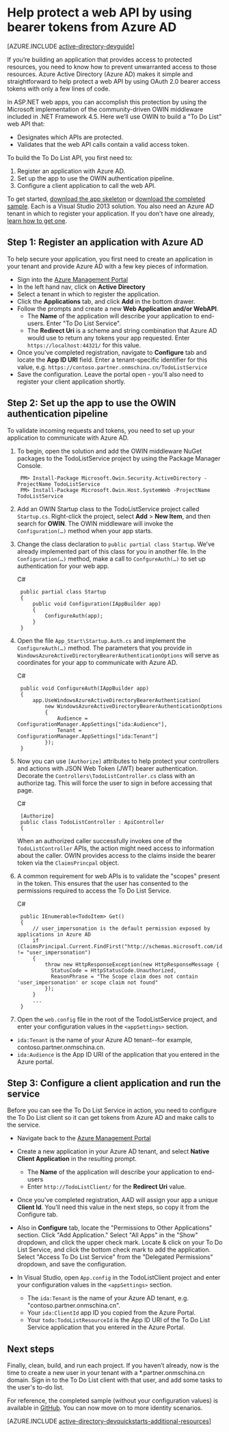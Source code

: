 <properties
    pageTitle="Azure AD .NET web API Getting Started | Azure"
    description="How to build a .NET MVC web API that integrates with Azure AD for authentication and authorization."
    services="active-directory"
    documentationcenter=".net"
    author="dstrockis"
    manager="mbaldwin"
    editor="" />
<tags
    ms.assetid="67e74774-1748-43ea-8130-55275a18320f"
    ms.service="active-directory"
    ms.workload="identity"
    ms.tgt_pltfrm="na"
    ms.devlang="dotnet"
    ms.topic="article"
    ms.date="01/23/2017"
    wacn.date=""
    ms.author="dastrock" />

# Help protect a web API by using bearer tokens from Azure AD
[AZURE.INCLUDE [active-directory-devguide](../../includes/active-directory-devguide.md)]

If you’re building an application that provides access to protected resources, you need to know how to prevent unwarranted access to those resources.
Azure Active Directory (Azure AD) makes it simple and straightforward to help protect a web API by using OAuth 2.0 bearer access tokens with only a few lines of code.

In ASP.NET web apps, you can accomplish this protection by using the Microsoft implementation of the community-driven OWIN middleware included in .NET Framework 4.5. Here we’ll use OWIN to build a "To Do List" web API that:

- Designates which APIs are protected.
- Validates that the web API calls contain a valid access token.

To build the To Do List API, you first need to:

1. Register an application with Azure AD.
2. Set up the app to use the OWIN authentication pipeline.
3. Configure a client application to call the web API.

To get started, [download the app skeleton](https://github.com/AzureADQuickStarts/WebAPI-Bearer-DotNet/archive/skeleton.zip) or [download the completed sample](https://github.com/AzureADQuickStarts/WebAPI-Bearer-DotNet/archive/complete.zip). Each is a Visual Studio 2013 solution. You also need an Azure AD tenant in which to register your application. If you don't have one already, [learn how to get one](/documentation/articles/active-directory-howto-tenant/).

## Step 1: Register an application with Azure AD
To help secure your application, you first need to create an application in your tenant and provide Azure AD with a few key pieces of information.

-	Sign into the [Azure Management Portal](https://manage.windowsazure.cn)
-	In the left hand nav, click on **Active Directory**
-	Select a tenant in which to register the application.
-	Click the **Applications** tab, and click **Add** in the bottom drawer.
-	Follow the prompts and create a new **Web Application and/or WebAPI**.
    -	The **Name** of the application will describe your application to end-users.  Enter "To Do List Service".
    -	The **Redirect Uri** is a scheme and string combination that Azure AD would use to return any tokens your app requested. Enter `https://localhost:44321/` for this value.
-	Once you’ve completed registration, navigate to **Configure** tab and locate the **App ID URI** field.  Enter a tenant-specific identifier for this value, e.g. `https://contoso.partner.onmschina.cn/TodoListService`
- Save the configuration.  Leave the portal open - you'll also need to register your client application shortly.

## Step 2: Set up the app to use the OWIN authentication pipeline
To validate incoming requests and tokens, you need to set up your application to communicate with Azure AD.

1. To begin, open the solution and add the OWIN middleware NuGet packages to the TodoListService project by using the Package Manager Console.


		PM> Install-Package Microsoft.Owin.Security.ActiveDirectory -ProjectName TodoListService
		PM> Install-Package Microsoft.Owin.Host.SystemWeb -ProjectName TodoListService


2. Add an OWIN Startup class to the TodoListService project called `Startup.cs`.  Right-click the project, select **Add** > **New Item**, and then search for **OWIN**. The OWIN middleware will invoke the `Configuration(…)` method when your app starts.

3. Change the class declaration to `public partial class Startup`. We’ve already implemented part of this class for you in another file. In the `Configuration(…)` method, make a call to `ConfgureAuth(…)` to set up authentication for your web app.

	C#

		public partial class Startup
		{
			public void Configuration(IAppBuilder app)
			{
				ConfigureAuth(app);
			}
		}


4. Open the file `App_Start\Startup.Auth.cs` and implement the `ConfigureAuth(…)` method. The parameters that you provide in `WindowsAzureActiveDirectoryBearerAuthenticationOptions` will serve as coordinates for your app to communicate with Azure AD.

	C#

		public void ConfigureAuth(IAppBuilder app)
		{
			app.UseWindowsAzureActiveDirectoryBearerAuthentication(
				new WindowsAzureActiveDirectoryBearerAuthenticationOptions
				{
					Audience = ConfigurationManager.AppSettings["ida:Audience"],
					Tenant = ConfigurationManager.AppSettings["ida:Tenant"]
				});
		}


5. Now you can use `[Authorize]` attributes to help protect your controllers and actions with JSON Web Token (JWT) bearer authentication. Decorate the `Controllers\TodoListController.cs` class with an authorize tag. This will force the user to sign in before accessing that page.

	C#

		[Authorize]
		public class TodoListController : ApiController
		{


    When an authorized caller successfully invokes one of the `TodoListController` APIs, the action might need access to information about the caller. OWIN provides access to the claims inside the bearer token via the `ClaimsPrincpal` object.  

6. A common requirement for web APIs is to validate the "scopes" present in the token. This ensures that the user has consented to the permissions required to access the To Do List Service.

	C#

		public IEnumerable<TodoItem> Get()
		{
			// user_impersonation is the default permission exposed by applications in Azure AD
			if (ClaimsPrincipal.Current.FindFirst("http://schemas.microsoft.com/identity/claims/scope").Value != "user_impersonation")
			{
				throw new HttpResponseException(new HttpResponseMessage {
				  StatusCode = HttpStatusCode.Unauthorized,
				  ReasonPhrase = "The Scope claim does not contain 'user_impersonation' or scope claim not found"
				});
			}
			...
		}


7. Open the `web.config` file in the root of the TodoListService project, and enter your configuration values in the `<appSettings>` section.
  - `ida:Tenant` is the name of your Azure AD tenant--for example, contoso.partner.onmschina.cn.
  - `ida:Audience` is the App ID URI of the application that you entered in the Azure portal.

## Step 3: Configure a client application and run the service
Before you can see the To Do List Service in action, you need to configure the To Do List client so it can get tokens from Azure AD and make calls to the service.

- Navigate back to the [Azure Management Portal](https://manage.windowsazure.cn)
- Create a new application in your Azure AD tenant, and select **Native Client Application** in the resulting prompt.
    -	The **Name** of the application will describe your application to end-users
    -	Enter `http://TodoListClient/` for the **Redirect Uri** value.
- Once you’ve completed registration, AAD will assign your app a unique **Client Id**. You’ll need this value in the next steps, so copy it from the Configure tab.
- Also in **Configure** tab, locate the "Permissions to Other Applications" section. Click "Add Application." Select "All Apps" in the "Show" dropdown, and click the upper check mark. Locate & click on your To Do List Service, and click the bottom check mark to add the application. Select "Access To Do List Service" from the "Delegated Permissions" dropdown, and save the configuration.

- In Visual Studio, open `App.config` in the TodoListClient project and enter your configuration values in the `<appSettings>` section.
  
  - The `ida:Tenant` is the name of your Azure AD tenant, e.g. "contoso.partner.onmschina.cn".
  - Your `ida:ClientId` app ID you copied from the Azure Portal.
  - Your `todo:TodoListResourceId` is the App ID URI of the To Do List Service application that you entered in the Azure Portal.

## Next steps
Finally, clean, build, and run each project. If you haven’t already, now is the time to create a new user in your tenant with a *.partner.onmschina.cn domain. Sign in to the To Do List client with that user, and add some tasks to the user's to-do list.

For reference, the completed sample (without your configuration values) is available in [GitHub](https://github.com/AzureADQuickStarts/WebAPI-Bearer-DotNet/archive/complete.zip). You can now move on to more identity scenarios.

[AZURE.INCLUDE [active-directory-devquickstarts-additional-resources](../../includes/active-directory-devquickstarts-additional-resources.md)]
